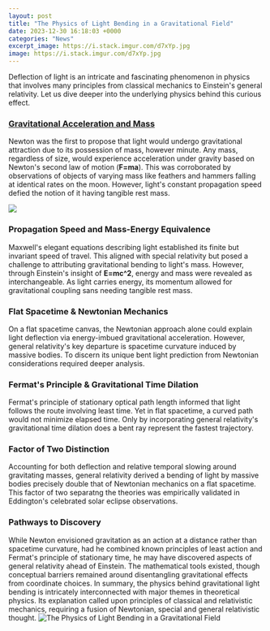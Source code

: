 ```yaml
---
layout: post
title: "The Physics of Light Bending in a Gravitational Field"
date: 2023-12-30 16:18:03 +0000
categories: "News"
excerpt_image: https://i.stack.imgur.com/d7xYp.jpg
image: https://i.stack.imgur.com/d7xYp.jpg
---
```


Deflection of light is an intricate and fascinating phenomenon in physics that involves many principles from classical mechanics to Einstein's general relativity. Let us dive deeper into the underlying physics behind this curious effect.
### [Gravitational Acceleration and Mass](https://fistore.mysenprints.com/collection/alkire)
Newton was the first to propose that light would undergo gravitational attraction due to its possession of mass, however minute. Any mass, regardless of size, would experience acceleration under gravity based on Newton's second law of motion (**F=ma**). This was corroborated by observations of objects of varying mass like feathers and hammers falling at identical rates on the moon. However, light's constant propagation speed defied the notion of it having tangible rest mass. 

![](https://www.researchgate.net/profile/RAKESH_SHARMA/publication/307598679/figure/download/fig1/AS:402555554287618@1472988131694/Fig-1-Bending-of-light-by-the-gravitational-field-of-a-massive-object.png)
### **Propagation Speed and Mass-Energy Equivalence** 
Maxwell's elegant equations describing light established its finite but invariant speed of travel. This aligned with special relativity but posed a challenge to attributing gravitational bending to light's mass. However, through Einstein's insight of **E=mc^2**, energy and mass were revealed as interchangeable. As light carries energy, its momentum allowed for gravitational coupling sans needing tangible rest mass.
### **Flat Spacetime & Newtonian Mechanics**
On a flat spacetime canvas, the Newtonian approach alone could explain light deflection via energy-imbued gravitational acceleration. However, general relativity's key departure is spacetime curvature induced by massive bodies. To discern its unique bent light prediction from Newtonian considerations required deeper analysis.
### **Fermat's Principle & Gravitational Time Dilation** 
Fermat's principle of stationary optical path length informed that light follows the route involving least time. Yet in flat spacetime, a curved path would not minimize elapsed time. Only by incorporating general relativity's gravitational time dilation does a bent ray represent the fastest trajectory. 
### **Factor of Two Distinction**
Accounting for both deflection and relative temporal slowing around gravitating masses, general relativity derived a bending of light by massive bodies precisely double that of Newtonian mechanics on a flat spacetime. This factor of two separatng the theories was empirically validated in Eddington's celebrated solar eclipse observations.
### **Pathways to Discovery**  
While Newton envisioned gravitation as an action at a distance rather than spacetime curvature, had he combined known principles of least action and Fermat's principle of stationary time, he may have discovered aspects of general relativity ahead of Einstein. The mathematical tools existed, though conceptual barriers remained around disentangling gravitational effects from coordinate choices.
In summary, the physics behind gravitational light bending is intricately interconnected with major themes in theoretical physics. Its explanation called upon principles of classical and relativistic mechanics, requiring a fusion of Newtonian, special and general relativistic thought.
![The Physics of Light Bending in a Gravitational Field](https://i.stack.imgur.com/d7xYp.jpg)